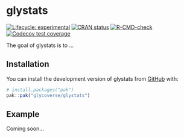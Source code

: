 
<!-- README.md is generated from README.Rmd. Please edit that file -->

# glystats

<!-- badges: start -->

[![Lifecycle:
experimental](https://img.shields.io/badge/lifecycle-experimental-orange.svg)](https://lifecycle.r-lib.org/articles/stages.html#experimental)
[![CRAN
status](https://www.r-pkg.org/badges/version/glystats)](https://CRAN.R-project.org/package=glystats)
[![R-CMD-check](https://github.com/glycoverse/glystats/actions/workflows/R-CMD-check.yaml/badge.svg)](https://github.com/glycoverse/glystats/actions/workflows/R-CMD-check.yaml)
[![Codecov test
coverage](https://codecov.io/gh/glycoverse/glystats/graph/badge.svg)](https://app.codecov.io/gh/glycoverse/glystats)
<!-- badges: end -->

The goal of glystats is to …

## Installation

You can install the development version of glystats from
[GitHub](https://github.com/) with:

``` r
# install.packages("pak")
pak::pak("glycoverse/glystats")
```

## Example

Coming soon…
